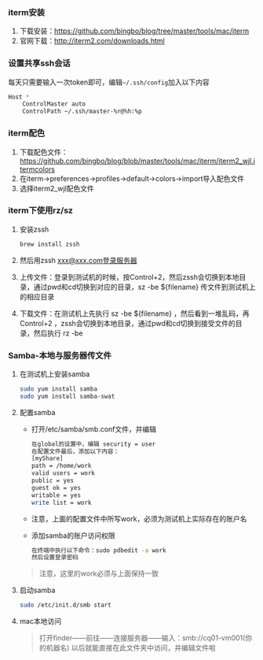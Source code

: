 ### iterm安装

1. 下载安装：https://github.com/bingbo/blog/tree/master/tools/mac/iterm
2. 官网下载：http://iterm2.com/downloads.html

### 设置共享ssh会话

每天只需要输入一次token即可，编辑`~/.ssh/config`加入以下内容

```bash
Host *
    ControlMaster auto
    ControlPath ~/.ssh/master-%r@%h:%p
```

### iterm配色

1. 下载配色文件：https://github.com/bingbo/blog/blob/master/tools/mac/iterm/iterm2_wjl.itermcolors
2. 在iterm->preferences->profiles->default->colors->import导入配色文件
3. 选择iterm2_wjl配色文件

### iterm下使用rz/sz

1. 安装zssh

    ```bash
    brew install zssh
    ```

1. 然后用zssh xxx@xxx.com登录服务器
1. 上传文件：登录到测试机的时候，按Control+2，然后zssh会切换到本地目录，通过pwd和cd切换到对应的目录，sz -be ${filename} 传文件到测试机上的相应目录
1. 下载文件：在测试机上先执行 sz -be ${filename} ，然后看到一堆乱码，再 Control+2 ，zssh会切换到本地目录，通过pwd和cd切换到接受文件的目录，然后执行 rz -be

### Samba-本地与服务器传文件

1. 在测试机上安装samba

    ```bash
    sudo yum install samba
    sudo yum install samba-swat
    ```

1. 配置samba

    * 打开/etc/samba/smb.conf文件，并编辑
        
        ```bash
        在global的设置中，编辑 security = user
        在配置文件最后，添加以下内容：
        [myShare]
        path = /home/work
        valid users = work
        public = yes
        guest ok = yes
        writable = yes
        write list = work
        ```

    * 注意，上面的配置文件中所写work，必须为测试机上实际存在的账户名
    * 添加samba的账户访问权限

        ```bash
        在终端中执行以下命令：sudo pdbedit -a work
        然后设置登录密码
        ```

    > 注意，这里的work必须与上面保持一致

1. 启动samba

    ```bash
    sudo /etc/init.d/smb start
    ```

1. mac本地访问

    > 打开finder——前往——连接服务器——输入：smb://cq01-vm001(你的机器名)
    以后就能直接在此文件夹中访问，并编辑文件啦
